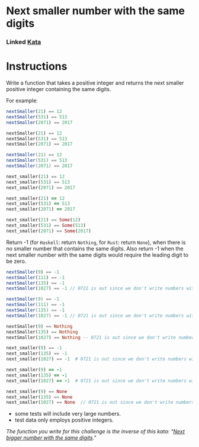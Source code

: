 # Next smaller number with the same digits
### Linked [Kata](https://www.codewars.com/kata/5659c6d896bc135c4c00021e)

# Instructions

Write a function that takes a positive integer and returns the next smaller positive integer containing the same digits.

For example:

```javascript
nextSmaller(21) == 12
nextSmaller(531) == 513
nextSmaller(2071) == 2017
```
```haskell
nextSmaller(21) == 12
nextSmaller(531) == 513
nextSmaller(2071) == 2017
```
```csharp
nextSmaller(21) == 12
nextSmaller(531) == 513
nextSmaller(2071) == 2017
```
```python
next_smaller(21) == 12
next_smaller(531) == 513
next_smaller(2071) == 2017
```
```ruby
next_smaller(21) == 12
next_smaller(531) == 513
next_smaller(2071) == 2017
```
```rust
next_smaller(21) == Some(12)
next_smaller(531) == Some(513)
next_smaller(2071) == Some(2017)
```

Return -1 (for `Haskell`: return `Nothing`, for `Rust`: return `None`), when there is no smaller number that contains the same digits. Also return -1 when the next smaller number with the same digits would require the leading digit to be zero.

```javascript
nextSmaller(9) == -1
nextSmaller(111) == -1
nextSmaller(135) == -1
nextSmaller(1027) == -1 // 0721 is out since we don't write numbers with leading zeros
```
```csharp
nextSmaller(9) == -1
nextSmaller(111) == -1
nextSmaller(135) == -1
nextSmaller(1027) == -1 // 0721 is out since we don't write numbers with leading zeros
```
```haskell
nextSmaller(9) == Nothing
nextSmaller(135) == Nothing
nextSmaller(1027) == Nothing -- 0721 is out since we don't write numbers with leading zeros
```
```python 
next_smaller(9) == -1
next_smaller(135) == -1
next_smaller(1027) == -1  # 0721 is out since we don't write numbers with leading zeros
```
```ruby 
next_smaller(9) == -1
next_smaller(135) == -1
next_smaller(1027) == -1  # 0721 is out since we don't write numbers with leading zeros
```
```rust
next_smaller(9) == None
next_smaller(135) == None
next_smaller(1027) == None  // 0721 is out since we don't write numbers with leading zeros
```

 * some tests will include very large numbers.
 * test data only employs positive integers.

*The function you write for this challenge is the inverse of this kata: "[Next bigger number with the same digits](http://www.codewars.com/kata/next-bigger-number-with-the-same-digits)."*
